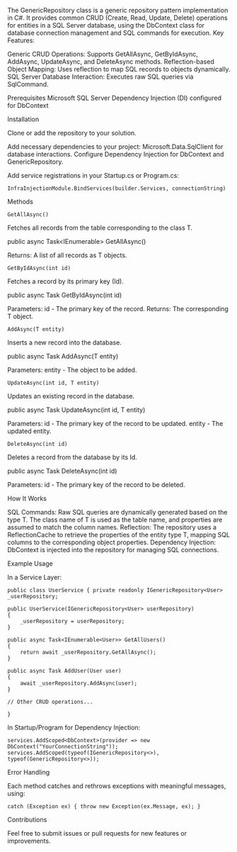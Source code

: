 The GenericRepository<T> class is a generic repository pattern implementation in C#. It provides common CRUD (Create, Read, Update, Delete) operations for entities in a SQL Server database, using the DbContext class for database connection management and SQL commands for execution. Key Features:

Generic CRUD Operations: Supports GetAllAsync, GetByIdAsync, AddAsync, UpdateAsync, and DeleteAsync methods.
Reflection-based Object Mapping: Uses reflection to map SQL records to objects dynamically.
SQL Server Database Interaction: Executes raw SQL queries via SqlCommand.

Prerequisites Microsoft SQL Server Dependency Injection (DI) configured for DbContext

Installation

Clone or add the repository to your solution.

Add necessary dependencies to your project:
    Microsoft.Data.SqlClient for database interactions.
    Configure Dependency Injection for DbContext and GenericRepository.

Add service registrations in your Startup.cs or Program.cs:

    InfraInjectionModule.BindServices(builder.Services, connectionString)

Methods

    GetAllAsync()

Fetches all records from the table corresponding to the class T.



public async Task<IEnumerable<T>> GetAllAsync()

Returns: A list of all records as T objects.

    GetByIdAsync(int id)

Fetches a record by its primary key (Id).



public async Task<T> GetByIdAsync(int id)

Parameters: id - The primary key of the record.
Returns: The corresponding T object.

    AddAsync(T entity)

Inserts a new record into the database.



public async Task AddAsync(T entity)

Parameters: entity - The object to be added.

    UpdateAsync(int id, T entity)

Updates an existing record in the database.



public async Task UpdateAsync(int id, T entity)

Parameters:
    id - The primary key of the record to be updated.
    entity - The updated entity.

    DeleteAsync(int id)

Deletes a record from the database by its Id.

public async Task DeleteAsync(int id)

Parameters: id - The primary key of the record to be deleted.

How It Works

SQL Commands: Raw SQL queries are dynamically generated based on the type T. The class name of T is used as the table name, and properties are assumed to match the column names.
Reflection: The repository uses a ReflectionCache to retrieve the properties of the entity type T, mapping SQL columns to the corresponding object properties.
Dependency Injection: DbContext is injected into the repository for managing SQL connections.

Example Usage

In a Service Layer:

    public class UserService { private readonly IGenericRepository<User> _userRepository;

    public UserService(IGenericRepository<User> userRepository)
    {
        _userRepository = userRepository;
    }

    public async Task<IEnumerable<User>> GetAllUsers()
    {
        return await _userRepository.GetAllAsync();
    }
    
    public async Task AddUser(User user)
    {
        await _userRepository.AddAsync(user);
    }
    
    // Other CRUD operations...
    
    }

In Startup/Program for Dependency Injection:

    services.AddScoped<DbContext>(provider => new DbContext("YourConnectionString"));
    services.AddScoped(typeof(IGenericRepository<>), typeof(GenericRepository<>));

Error Handling

Each method catches and rethrows exceptions with meaningful messages, using:

    catch (Exception ex) { throw new Exception(ex.Message, ex); }

Contributions

Feel free to submit issues or pull requests for new features or improvements.
